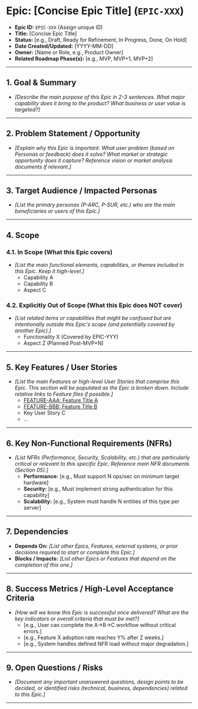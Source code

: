 # Epic: [Concise Epic Title] (`EPIC-XXX`)

* **Epic ID:** `EPIC-XXX` (Assign unique ID)
* **Title:** [Concise Epic Title]
* **Status:** [e.g., Draft, Ready for Refinement, In Progress, Done, On Hold]
* **Date Created/Updated:** [YYYY-MM-DD]
* **Owner:** [Name or Role, e.g., Product Owner]
* **Related Roadmap Phase(s):** [e.g., MVP, MVP+1, MVP+2]

---

## 1. Goal & Summary

* *[Describe the main purpose of this Epic in 2-3 sentences. What major capability does it bring to the product? What business or user value is targeted?]*

---

## 2. Problem Statement / Opportunity

* *[Explain why this Epic is important. What user problem (based on Personas or feedback) does it solve? What market or strategic opportunity does it capture? Reference vision or market analysis documents if relevant.]*

---

## 3. Target Audience / Impacted Personas

* *[List the primary personas (P-ARC, P-SUR, etc.) who are the main beneficiaries or users of this Epic.]*

---

## 4. Scope

### 4.1. In Scope (What this Epic covers)

* *[List the main functional elements, capabilities, or themes included in this Epic. Keep it high-level.]*
    * Capability A
    * Capability B
    * Aspect C

### 4.2. Explicitly Out of Scope (What this Epic does NOT cover)

* *[List related items or capabilities that might be confused but are intentionally outside this Epic's scope (and potentially covered by another Epic).]*
    * Functionality X (Covered by EPIC-YYY)
    * Aspect Z (Planned Post-MVP+N)

---

## 5. Key Features / User Stories

* *[List the main Features or high-level User Stories that comprise this Epic. This section will be populated as the Epic is broken down. Include relative links to Feature files if possible.]*
    * [FEATURE-AAA: Feature Title A](../Features/FEATURE-AAA_Title.md)
    * [FEATURE-BBB: Feature Title B](../Features/FEATURE-BBB_Title.md)
    * Key User Story C
    * ...

---

## 6. Key Non-Functional Requirements (NFRs)

* *[List NFRs (Performance, Security, Scalability, etc.) that are particularly critical or relevant to this specific Epic. Reference main NFR documents (Section 05).]*
    * **Performance:** [e.g., Must support N ops/sec on minimum target hardware]
    * **Security:** [e.g., Must implement strong authentication for this capability]
    * **Scalability:** [e.g., System must handle N entities of this type per server]

---

## 7. Dependencies

* **Depends On:** *[List other Epics, Features, external systems, or prior decisions required to start or complete this Epic.]*
* **Blocks / Impacts:** *[List other Epics or Features that depend on the completion of this one.]*

---

## 8. Success Metrics / High-Level Acceptance Criteria

* *[How will we know this Epic is successful once delivered? What are the key indicators or overall criteria that must be met?]*
    * [e.g., User can complete the A->B->C workflow without critical errors.]
    * [e.g., Feature X adoption rate reaches Y% after Z weeks.]
    * [e.g., System handles defined NFR load without major degradation.]

---

## 9. Open Questions / Risks

* *[Document any important unanswered questions, design points to be decided, or identified risks (technical, business, dependencies) related to this Epic.]*

---
